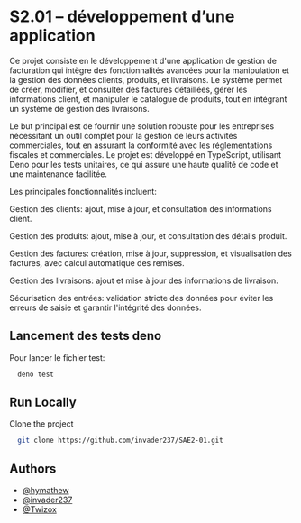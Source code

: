 # S2.01 – développement d’une application


Ce projet consiste en le développement d'une application de gestion de facturation qui intègre des fonctionnalités avancées pour la manipulation et la gestion des données clients, produits, et livraisons. Le système permet de créer, modifier, et consulter des factures détaillées, gérer les informations client, et manipuler le catalogue de produits, tout en intégrant un système de gestion des livraisons. 



Le but principal est de fournir une solution robuste pour les entreprises nécessitant un outil complet pour la gestion de leurs activités commerciales, tout en assurant la conformité avec les réglementations fiscales et commerciales. Le projet est développé en TypeScript, utilisant Deno pour les tests unitaires, ce qui assure une haute qualité de code et une maintenance facilitée. 



Les principales fonctionnalités incluent: 



Gestion des clients: ajout, mise à jour, et consultation des informations client. 



Gestion des produits: ajout, mise à jour, et consultation des détails produit. 



Gestion des factures: création, mise à jour, suppression, et visualisation des factures, avec calcul automatique des remises. 



Gestion des livraisons: ajout et mise à jour des informations de livraison. 



Sécurisation des entrées: validation stricte des données pour éviter les erreurs de saisie et garantir l'intégrité des données. 


## Lancement des tests deno

Pour lancer le fichier test:

```bash
  deno test
```


## Run Locally

Clone the project

```bash
  git clone https://github.com/invader237/SAE2-01.git
```

## Authors

- [@hymathew](https://github.com/HyMathew)
- [@invader237](https://github.com/invader237)
- [@Twizox](https://github.com/Twizox)
